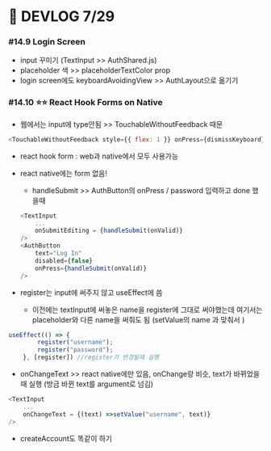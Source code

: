 # 🥝 DEVLOG 7/29



### #14.9 Login Screen

- input 꾸미기 (TextInput >> AuthShared.js)
- placeholder 색 >> placeholderTextColor prop
- login screen에도 keyboardAvoidingView >> AuthLayout으로 옮기기



### #14.10 ⭐⭐ React Hook Forms on Native

- 웹에서는 input에 type안됨 >> TouchableWithoutFeedback 때문

```js
<TouchableWithoutFeedback style={{ flex: 1 }} onPress={dismissKeyboard} disabled={Platform.OS === "web"}>
```

- react hook form : web과 native에서 모두 사용가능

- react native에는 form 없음!

  - handleSubmit >> AuthButton의 onPress / password 입력하고 done 했을때

  ```js
  <TextInput
      ...
      onSubmitEditing = {handleSubmit(onValid)}
  />
  <AuthButton
      text="Log In"
      disabled={false}
      onPress={handleSubmit(onValid)}
  />
  ```

  

- register는 input에 써주지 않고 useEffect에 씀
  - 이전에는 textInput에 써놓은 name을 register에 그대로 써야했는데 여기서는 placeholder와 다른 name을 써줘도 됨 (setValue의 name 과 맞춰서 )

```js
useEffect(() => {
        register("username");
        register("password");
    }, [register]) //register가 변경될때 실행
```



- onChangeText >> react native에만 있음, onChange랑 비슷, text가 바뀌었을때 실행 (방금 바뀐 text를 argument로 넘김)

```js
<TextInput
    ...
    onChangeText = {(text) =>setValue("username", text)}
/>
```



- createAccount도 똑같이 하기